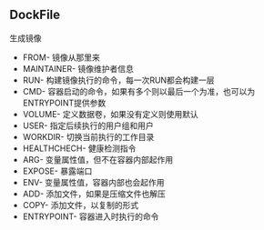 ## DockFile

生成镜像

* FROM- 镜像从那里来
* MAINTAINER- 镜像维护者信息
* RUN- 构建镜像执行的命令，每一次RUN都会构建一层
* CMD- 容器启动的命令，如果有多个则以最后一个为准，也可以为ENTRYPOINT提供参数
* VOLUME- 定义数据卷，如果没有定义则使用默认
* USER- 指定后续执行的用户组和用户
* WORKDIR- 切换当前执行的工作目录
* HEALTHCHECH- 健康检测指令
* ARG- 变量属性值，但不在容器内部起作用
* EXPOSE- 暴露端口
* ENV- 变量属性值，容器内部也会起作用
* ADD- 添加文件，如果是压缩文件也解压
* COPY- 添加文件，以复制的形式
* ENTRYPOINT- 容器进入时执行的命令
